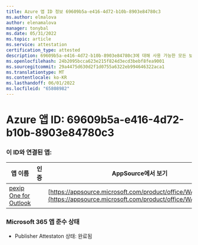 ```yaml
---
title: Azure 앱 ID 정보 69609b5a-e416-4d72-b10b-8903e84780c3
ms.author: elmalova
author: elenamalova
manager: tonybal
ms.date: 05/31/2022
ms.topic: article
ms.service: attestation
certification_type: attested
description: 69609b5a-e416-4d72-b10b-8903e84780c3에 대해 사용 가능한 모든 보안 및 규정 준수 정보입니다.
ms.openlocfilehash: 24b2095bcca623e215f824d3ecd3bebf8fea9001
ms.sourcegitcommit: 29a4475d630d2f1d0755a6322eb994646322aca1
ms.translationtype: MT
ms.contentlocale: ko-KR
ms.lasthandoff: 06/01/2022
ms.locfileid: "65808982"
---
```

# <a name="azure-app-id-69609b5a-e416-4d72-b10b-8903e84780c3"></a>Azure 앱 ID: 69609b5a-e416-4d72-b10b-8903e84780c3


### <a name="apps-associated-with-this-id"></a>이 ID와 연결된 앱:
| **앱 이름** | **인증** | **AppSource에서 보기** |
|--------------|---------------|-----------------------|
| [pexip One for Outlook](../forward/WA200003137.md) |  | [https://appsource.microsoft.com/product/office/WA200003137](https://appsource.microsoft.com/product/office/WA200003137) |

### <a name="microsoft-365-app-compliance-status"></a>Microsoft 365 앱 준수 상태
- Publisher Attestaton 상태: 완료됨
